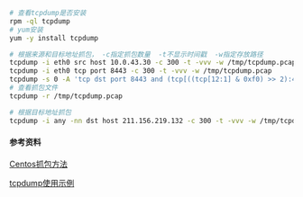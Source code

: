 ```sh
# 查看tcpdump是否安装
rpm -ql tcpdump
# yum安装
yum -y install tcpdump

# 根据来源和目标地址抓包， -c指定抓包数量  -t不显示时间戳  -w指定存放路径　
tcpdump -i eth0 src host 10.0.43.30 -c 300 -t -vvv -w /tmp/tcpdump.pcap
tcpdump -i eth0 tcp port 8443 -c 300 -t -vvv -w /tmp/tcpdump.pcap
tcpdump -s 0 -A 'tcp dst port 8443 and (tcp[((tcp[12:1] & 0xf0) >> 2):4] = 0x504f5354)' -c 300 -vvv -w /tmp/tcpdump.pcap
# 查看抓包文件
tcpdump -r /tmp/tcpdump.pcap 

# 根据目标地址抓包
tcpdump -i any -nn dst host 211.156.219.132 -c 300 -t -vvv -w /tmp/tcpdump.pcap

```

#### 参考资料

[Centos抓包方法](https://www.cnblogs.com/sonnyBag/p/11548136.html)

[tcpdump使用示例](https://www.cnblogs.com/dspace/p/9750354.html)

